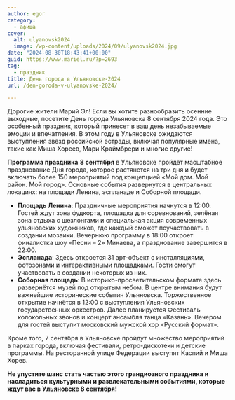 ```yaml
---
author: egor
category:
  - афиша
cover:
  alt: ulyanovsk2024
  image: /wp-content/uploads/2024/09/ulyanovsk2024.jpg
date: "2024-08-30T18:43:41+00:00"
guid: https://www.mariel.ru/?p=2693
tag:
  - праздник
title: День города в Ульяновске-2024
url: /den-goroda-v-ulyanovske-2024/

---
```

Дорогие жители Марий Эл! Если вы хотите разнообразить осенние выходные, посетите День города Ульяновска 8 сентября 2024 года. Это особенный праздник, который принесет в ваш день незабываемые эмоции и впечатления. В этом году в Ульяновске ожидаются выступления звёзд российской эстрады, включая популярные имена, такие как Миша Хореев, Мари Краймбрери и многие другие!

**Программа праздника** **8 сентября** в Ульяновске пройдёт масштабное празднование Дня города, которое растянется на три дня и будет включать более 150 мероприятий под концепцией «Мой дом. Мой район. Мой город». Основные события развернутся в центральных локациях: на площади Ленина, эспланаде и Соборной площади.

- **Площадь Ленина**: Праздничные мероприятия начнутся в 12:00. Гостей ждут зона фудкорта, площадка для соревнований, зелёная зона отдыха с шезлонгами и специальная акция современных ульяновских художников, где каждый сможет поучаствовать в создании мозаики. Вечернюю программу в 18:00 откроет финалистка шоу «Песни – 2» Минаева, а празднование завершится в 22:00.
- **Эспланада**: Здесь откроется 31 арт-объект с инсталляциями, фотозонами и интерактивными площадками. Гости смогут участвовать в создании некоторых из них.
- **Соборная площадь**: В историко-просветительском формате здесь развернётся музей под открытым небом. В центре внимания будут важнейшие исторические события Ульяновска. Торжественное открытие начнётся в 12:00 с выступления Ульяновских государственных оркестров. Далее планируется Фестиваль колокольных звонов и концерт ансамбля танца «Казань». Вечером для гостей выступит московский мужской хор «Русский формат».

Кроме того, 7 сентября в Ульяновске пройдут множество мероприятий в парках города, включая фестивали, ретро-дискотеки и детские программы. На ресторанной улице Федерации выступят Каспий и Миша Хорев.

**Не упустите шанс стать частью этого грандиозного праздника и насладиться культурными и развлекательными событиями, которые ждут вас в Ульяновске 8 сентября!**
